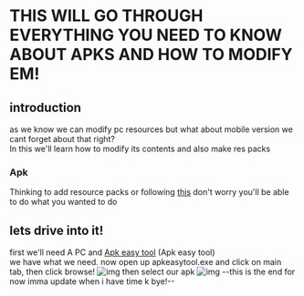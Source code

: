 # THIS WILL GO THROUGH EVERYTHING YOU NEED TO KNOW ABOUT APKS AND HOW TO MODIFY EM!
## introduction 
as we know we can modify pc resources but what about mobile version we cant forget about that right?<br>
In this we'll learn how to modify its contents and also make res packs
### Apk
Thinking to add resource packs or following [this](creating-custom-mod-badge.md) don't worry you'll be able to do what you wanted to do

## lets drive into it!
first we'll need A PC and [Apk easy tool](https://www.mediafire.com/file/pzll9b9y5nxjs5l/APK_Easy_Tool_v1.59.2_Portable.zip/file) (Apk easy tool)<br>
we have what we need. now open up apkeasytool.exe and click on main tab, then click browse!
![img](https://cdn.discordapp.com/attachments/868223049680425030/877857507224215582/unknown.PNG)
then select our apk
![img](https://cdn.discordapp.com/attachments/868223049680425030/877860982670651402/unknown2.PNG)
--this is the end for now imma update when i have time k bye!--